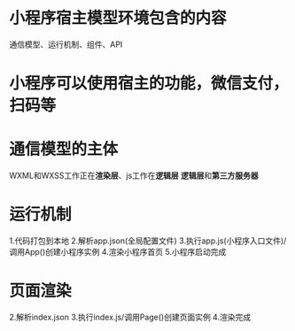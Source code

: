 # 小程序宿主模型环境包含的内容
通信模型、运行机制、组件、API

# 小程序可以使用宿主的功能，微信支付，扫码等

# 通信模型的主体
WXML和WXSS工作正在**渲染层**、js工作在**逻辑层**
**逻辑层**和**第三方服务器**

# 运行机制
1.代码打包到本地
2.解析app.json(全局配置文件)
3.执行app.js(小程序入口文件)/调用App()创建小程序实例
4.渲染小程序首页
5.小程序启动完成

# 页面渲染
2.解析index.json
3.执行index.js/调用Page()创建页面实例
4.渲染完成
